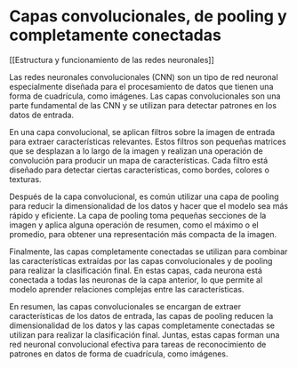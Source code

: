 # Capas convolucionales, de pooling y completamente conectadas

[[Estructura y funcionamiento de las  redes neuronales]]

Las redes neuronales convolucionales (CNN) son un tipo de red neuronal especialmente diseñada para el procesamiento de datos que tienen una forma de cuadrícula, como imágenes. Las capas convolucionales son una parte fundamental de las CNN y se utilizan para detectar patrones en los datos de entrada.

En una capa convolucional, se aplican filtros sobre la imagen de entrada para extraer características relevantes. Estos filtros son pequeñas matrices que se desplazan a lo largo de la imagen y realizan una operación de convolución para producir un mapa de características. Cada filtro está diseñado para detectar ciertas características, como bordes, colores o texturas.

Después de la capa convolucional, es común utilizar una capa de pooling para reducir la dimensionalidad de los datos y hacer que el modelo sea más rápido y eficiente. La capa de pooling toma pequeñas secciones de la imagen y aplica alguna operación de resumen, como el máximo o el promedio, para obtener una representación más compacta de la imagen.

Finalmente, las capas completamente conectadas se utilizan para combinar las características extraídas por las capas convolucionales y de pooling para realizar la clasificación final. En estas capas, cada neurona está conectada a todas las neuronas de la capa anterior, lo que permite al modelo aprender relaciones complejas entre las características.

En resumen, las capas convolucionales se encargan de extraer características de los datos de entrada, las capas de pooling reducen la dimensionalidad de los datos y las capas completamente conectadas se utilizan para realizar la clasificación final. Juntas, estas capas forman una red neuronal convolucional efectiva para tareas de reconocimiento de patrones en datos de forma de cuadrícula, como imágenes.
